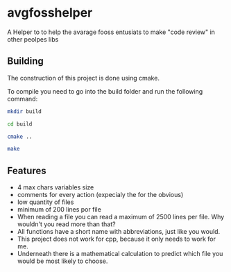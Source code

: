 # avgfosshelper
A Helper to to help the avarage fooss entusiats to make "code review" in other peolpes libs

## Building
The construction of this project is done using cmake.

To compile you need to go into the build folder and run the following command:
```bash
mkdir build

cd build

cmake ..

make
```

## Features
- 4 max chars variables size 
- comments for every action (expecialy the for the obvious)
- low quantity of files 
- minimum of 200 lines por file
- When reading a file you can read a maximum of 2500 lines per file. Why wouldn't you read more than that?
- All functions have a short name with abbreviations, just like you would.
- This project does not work for cpp, because it only needs to work for me.
- Underneath there is a mathematical calculation to predict which file you would be most likely to choose.

